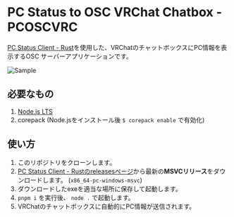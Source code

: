 # PC Status to OSC VRChat Chatbox - PCOSCVRC

[PC Status Client - Rust](https://github.com/kazukazu123123/pcsc-rs)を使用した、VRChatのチャットボックスにPC情報を表示するOSC サーバーアプリケーションです。

![Sample](https://camo.githubusercontent.com/d2ab77e1af8f81a46d650127a8fec1c560b9bd2a72ab477058f41f439294023e/68747470733a2f2f63646e2e646973636f72646170702e636f6d2f6174746163686d656e74732f313032333635303231383539373639313434322f313137323839373733363232383631343237382f696d6167652e706e673f65783d36353631666432332669733d363534663838323326686d3d6235616339353432383564353838653936366663653262656562386263616333396139386662633362316262346263303564353033356231326462306336373726)

## 必要なもの

1. [Node.js LTS](https://nodejs.org/en)
2. corepack (Node.jsをインストール後 `$ corepack enable` で有効化)

## 使い方

1. このリポジトリをクローンします。
2. [PC Status Client - Rustのreleasesページ](https://github.com/kazukazu123123/pcsc-rs/releases)から最新の**MSVCリリース**をダウンロードします。 (`x86_64-pc-windows-msvc`)
3. ダウンロードしたexeを適当な場所に保存して起動します。
4. `pnpm i` を実行後、 `node .` で起動します。
5. VRChatのチャットボックスに自動的にPC情報が送信されます。
